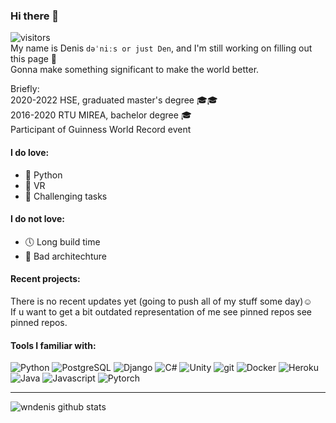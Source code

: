 ### Hi there 👋
![visitors](https://visitor-badge.glitch.me/badge?page_id=wndenis.wndenis)  
My name is Denis `dəˈniːs or just Den`, and I'm still working on filling out this page 🤔  
Gonna make something significant to make the world better.

Briefly:  
2020-2022 HSE, graduated master's degree 🎓🎓  
2016-2020 RTU MIREA, bachelor degree 🎓  
Participant of Guinness World Record event  

#### I do love:
* 🐍 Python
* 🥽 VR
* 🚀 Сhallenging tasks

#### I do not love:
* 🕔 Long build time
* 🍝 Bad architechture

#### Recent projects:  
There is no recent updates yet (going to push all of my stuff some day)☺️  
If u want to get a bit outdated representation of me see pinned repos see pinned repos.

#### Tools I familiar with:
<p>
  <img alt="Python" src="https://img.shields.io/badge/-Python-1a1a1a?style=flat&logo=python&logoColor=yellow" /> 
  <img alt="PostgreSQL" src="https://img.shields.io/badge/-PostgreSQL-1a1a1a?style=flat&logo=postgresql&logoColor=blue" /> 
  <img alt="Django" src="https://img.shields.io/badge/-Flask-1a1a1a?style=flat&logo=flask&logoColor=white" /> 
  <img alt="C#" src="https://img.shields.io/badge/-C%23-1a1a1a?style=flat&logo=c%20sharp&logoColor=239120" /> 
  <img alt="Unity" src="https://img.shields.io/badge/-Unity-1a1a1a?style=flat&logo=unity&logoColor=white" /> 
  <img alt="git" src="https://img.shields.io/badge/-Git-1a1a1a?style=flat&logo=git&logoColor=orange" /> 
  <img alt="Docker" src="https://img.shields.io/badge/-Docker-1a1a1a?style=flat&logo=docker&logoColor=blue" /> 
  <img alt="Heroku" src="https://img.shields.io/badge/-Heroku-1a1a1a?style=flat&logo=heroku&logoColor=pink" /> 
  <img alt="Java" src="https://img.shields.io/badge/-Java-1a1a1a?style=flat&logo=java&logoColor=orange" /> 
  <img alt="Javascript" src="https://img.shields.io/badge/-JavaScript-1a1a1a?style=flat&logo=javascript&logoColor=yellow" /> 
  <img alt="Pytorch" src="https://img.shields.io/badge/-Pytorch-1a1a1a?style=flat&logo=pytorch&logoColor=orange" /> 
</p>

---  
![wndenis github stats](https://github-readme-stats.vercel.app/api?username=wndenis&bg_color=30,e96443,904e95&title_color=fff&text_color=fff&show_icons=true)  






<!--
**wndenis/wndenis** is a ✨ _special_ ✨ repository because its `README.md` (this file) appears on your GitHub profile.
![Top Langs](https://github-readme-stats.vercel.app/api/top-langs/?username=wndenis&bg_color=30,e96443,904e95&title_color=fff&text_color=fff&show_icons=true)
Here are some ideas to get you started:

- 🔭 I’m currently working on ...
- 🌱 I’m currently learning ...
- 👯 I’m looking to collaborate on ...
- 🤔 I’m looking for help with ...
- 💬 Ask me about ...
- 📫 How to reach me: ...
- 😄 Pronouns: ...
- ⚡ Fun fact: ...
-->
